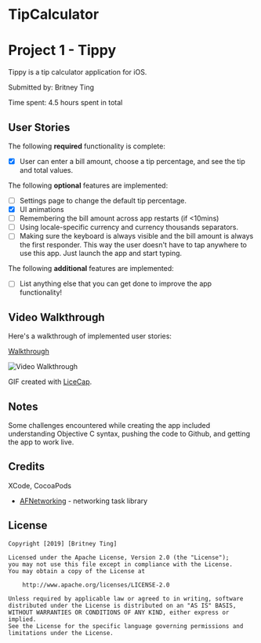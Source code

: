 # TipCalculator

# Project 1 - Tippy

Tippy is a tip calculator application for iOS.

Submitted by: Britney Ting

Time spent: 4.5 hours spent in total

## User Stories

The following **required** functionality is complete:

* [x] User can enter a bill amount, choose a tip percentage, and see the tip and total values.

The following **optional** features are implemented:

* [ ] Settings page to change the default tip percentage.
* [x] UI animations
* [ ] Remembering the bill amount across app restarts (if <10mins)
* [ ] Using locale-specific currency and currency thousands separators.
* [ ] Making sure the keyboard is always visible and the bill amount is always the first responder. This way the user doesn't have to tap anywhere to use this app. Just launch the app and start typing.

The following **additional** features are implemented:

- [ ] List anything else that you can get done to improve the app functionality!

## Video Walkthrough

Here's a walkthrough of implemented user stories:

[Walkthrough](https://media.giphy.com/media/iHywiNBigirffHrqj9/giphy.gif)

<img src='https://giphy.com/gifs/iHywiNBigirffHrqj9/html5' title='Video Walkthrough' width='' alt='Video Walkthrough'/>

GIF created with [LiceCap](http://www.cockos.com/licecap/).

## Notes

Some challenges encountered while creating the app included understanding Objective C syntax, pushing the code to Github, and getting the app to work live.

## Credits

XCode, CocoaPods

- [AFNetworking](https://github.com/AFNetworking/AFNetworking) - networking task library

## License

    Copyright [2019] [Britney Ting]

    Licensed under the Apache License, Version 2.0 (the "License");
    you may not use this file except in compliance with the License.
    You may obtain a copy of the License at

        http://www.apache.org/licenses/LICENSE-2.0

    Unless required by applicable law or agreed to in writing, software
    distributed under the License is distributed on an "AS IS" BASIS,
    WITHOUT WARRANTIES OR CONDITIONS OF ANY KIND, either express or implied.
    See the License for the specific language governing permissions and
    limitations under the License.
